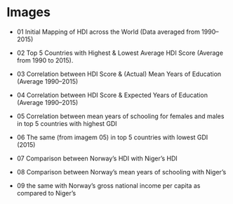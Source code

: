 # Images

- 01
Initial Mapping of HDI across the World (Data averaged from 1990–2015)

- 02
Top 5 Countries with Highest & Lowest Average HDI Score (Average from 1990 to 2015).

- 03
Correlation between HDI Score & (Actual) Mean Years of Education (Average 1990–2015)

- 04
Correlation between HDI Score & Expected Years of Education (Average 1990–2015)

- 05
Correlation between mean years of schooling for females and males in top 5 countries with highest GDI

- 06
The same (from imagem 05) in top 5 countries with lowest GDI (2015)

- 07
Comparison between Norway’s HDI with Niger’s HDI

- 08
Comparison between Norway’s mean years of schooling with Niger’s

- 09
the same with Norway’s gross national income per capita as compared to Niger’s

